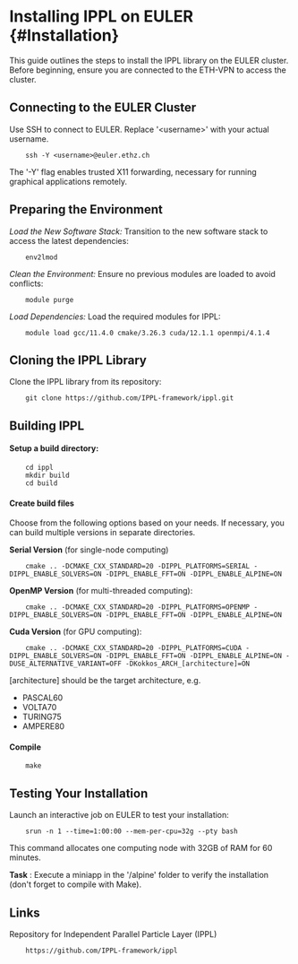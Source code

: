 # Installing IPPL on EULER {#Installation}

This guide outlines the steps to install the IPPL library on the EULER cluster. Before beginning, ensure you are connected to the ETH-VPN to access the cluster. 

## Connecting to the EULER Cluster 
 
Use SSH to connect to EULER. Replace '\<username\>' with your actual username. 

        ssh -Y <username>@euler.ethz.ch

The '-Y' flag enables trusted X11 forwarding, necessary for running graphical applications remotely. 

## Preparing the Environment 

_Load the New Software Stack:_ Transition to the new software stack to access the latest dependencies: 

        env2lmod

_Clean the Environment:_ Ensure no previous modules are loaded to avoid conflicts:
    
        module purge

_Load Dependencies:_ Load the required modules for IPPL:
    
        module load gcc/11.4.0 cmake/3.26.3 cuda/12.1.1 openmpi/4.1.4 

## Cloning the IPPL Library

Clone the IPPL library from its repository:

        git clone https://github.com/IPPL-framework/ippl.git

## Building IPPL

#### Setup a build directory:

        cd ippl
        mkdir build
        cd build

#### Create build files

Choose from the following options based on your needs. If necessary, you can build multiple versions in separate directories.

**Serial Version** (for single-node computing)
        
        cmake .. -DCMAKE_CXX_STANDARD=20 -DIPPL_PLATFORMS=SERIAL -DIPPL_ENABLE_SOLVERS=ON -DIPPL_ENABLE_FFT=ON -DIPPL_ENABLE_ALPINE=ON

**OpenMP Version** (for multi-threaded computing):
        
        cmake .. -DCMAKE_CXX_STANDARD=20 -DIPPL_PLATFORMS=OPENMP -DIPPL_ENABLE_SOLVERS=ON -DIPPL_ENABLE_FFT=ON -DIPPL_ENABLE_ALPINE=ON

**Cuda Version** (for GPU computing):
        
        cmake .. -DCMAKE_CXX_STANDARD=20 -DIPPL_PLATFORMS=CUDA -DIPPL_ENABLE_SOLVERS=ON -DIPPL_ENABLE_FFT=ON -DIPPL_ENABLE_ALPINE=ON -DUSE_ALTERNATIVE_VARIANT=OFF -DKokkos_ARCH_[architecture]=ON

[architecture] should be the target architecture, e.g.

- PASCAL60
- VOLTA70
- TURING75
- AMPERE80


#### Compile
        
        make

## Testing Your Installation

Launch an interactive job on EULER to test your installation:

        srun -n 1 --time=1:00:00 --mem-per-cpu=32g --pty bash

This command allocates one computing node with 32GB of RAM for 60 minutes.

**Task** : Execute a miniapp in the '/alpine' folder to verify the installation (don't forget to compile with Make).


## Links

Repository for Independent Parallel Particle Layer (IPPL)
        
        https://github.com/IPPL-framework/ippl
